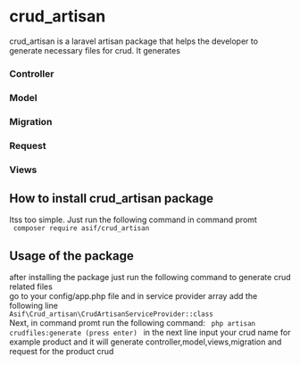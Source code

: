 # crud_artisan
crud_artisan is a laravel artisan package that helps the developer to generate necessary files for crud. It generates 
### Controller
### Model
### Migration
### Request
### Views

## How to install crud_artisan package
Itss too simple. Just run the following command in command promt
<br>
<code>
 composer require asif/crud_artisan
</code>

## Usage of the package
after installing the package just run the following command to generate crud related files
<br>
go to your config/app.php file and in service provider array add the following line
<br>
<code>Asif\Crud_artisan\CrudArtisanServiceProvider::class</code>
<br>
Next, in command promt run the following command:
<code>
 php artisan crudfiles:generate (press enter)
</code>
in the next line input your crud name for example product and it will generate controller,model,views,migration and request for the product crud
